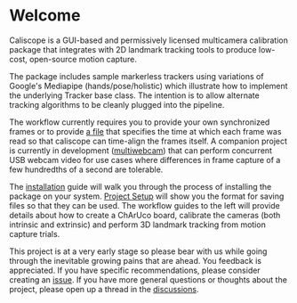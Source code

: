 
# Welcome

Caliscope is a GUI-based and permissively licensed multicamera calibration package that integrates with 2D landmark tracking tools to produce low-cost, open-source motion capture.

The package includes sample markerless trackers using variations of Google's Mediapipe (hands/pose/holistic) which illustrate how to implement the underlying Tracker base class. The intention is to allow alternate tracking algorithms to be cleanly plugged into the pipeline.

The workflow currently requires you to provide your own synchronized frames or to provide [a file](project_setup.md#frame_time_historycsv) that specifies the time at which each frame was read so that caliscope can time-align the frames itself. A companion project is currently in development ([multiwebcam](https://github.com/mprib/multiwebcam)) that can perform concurrent USB webcam video for use cases where differences in frame capture of a few hundredths of a second are tolerable.

The [installation](installation.md) guide will walk you through the process of installing the package on your system. [Project Setup](project_setup.md) will show you the format for saving files so that they can be used. The workflow guides to the left will provide details about how to create a ChArUco board, calibrate the cameras (both intrinsic and extrinsic) and perform 3D landmark tracking from motion capture trials.

This project is at a very early stage so please bear with us while going through the inevitable growing pains that are ahead. You feedback is appreciated. If you have specific recommendations, please consider creating an [issue](https://github.com/mprib/caliscope/issues). If you have more general questions or thoughts about the project, please open up a thread in the [discussions](https://github.com/mprib/caliscope/discussions).

